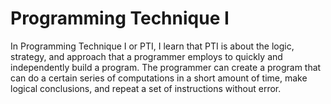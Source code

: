 # Programming Technique I

In Programming Technique I or PTI, I learn that PTI is about the logic, strategy, and approach that a programmer employs to quickly and independently build a program. The programmer can create a program that can do a certain series of computations in a short amount of time, make logical conclusions, and repeat a set of instructions without error.
